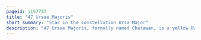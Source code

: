```yaml
---
pageid: 1197737
title: "47 Ursae Majoris"
short_summary: "Star in the constellation Ursa Major"
description: "47 Ursae Majoris, formally named Chalawan, is a yellow Dwarf Star approximately 45. 3 Light-Years from Earth in the Constellation of Ursa Major. As of 2011 three extrasolar Planets are believed to orbit the Star."
---
```

